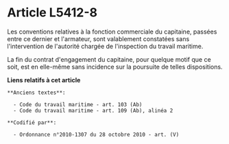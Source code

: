 # Article L5412-8

Les conventions relatives à la fonction commerciale du capitaine, passées entre ce dernier et l'armateur, sont valablement
constatées sans l'intervention de l'autorité chargée de l'inspection du travail maritime.

La fin du contrat d'engagement du capitaine, pour quelque motif que ce soit, est en elle-même sans incidence sur la poursuite
de telles dispositions.

**Liens relatifs à cet article**

	**Anciens textes**:

	  - Code du travail maritime - art. 103 (Ab)
	  - Code du travail maritime - art. 109 (Ab), alinéa 2

	**Codifié par**:

	  - Ordonnance n°2010-1307 du 28 octobre 2010 - art. (V)
